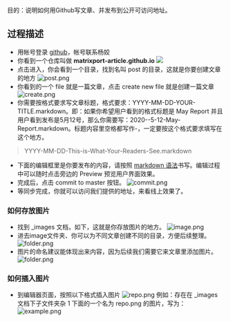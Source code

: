 目的：说明如何用Github写文章、并发布到公开可访问地址。

## 过程描述
* 用帐号登录 [github](www.github.com)，帐号联系杨姣
* 你看到一个仓库叫做 **matrixport-article.github.io**
![](https://raw.github.com/matrixport-article/matrixport-article.github.io/master/_images/1/repo.png)
* 点击进入，你会看到一个目录，找到名叫 post 的目录，这就是你要创建文章的地方
![post.png](/_images/1)
* 你看到的一个 file 就是一篇文章，点击 create new file 就是创建一篇文章
![create.png](/_images/1)
* 你需要按格式要求写文章标题，格式要求：YYYY-MM-DD-YOUR-TITLE.markdown。即：如果你希望用户看到的格式标题是 May Report 并且用户看到发布是5月12号，那么你需要写：2020--5-12-May-Report.markdown。标题内容里空格都写作-，一定要按这个格式要求填写在这个地方。
> YYYY-MM-DD-This-is-What-Your-Readers-See.markdown
* 下面的编辑框里是你要发布的内容，请按照 [markdown 语法](https://www.jianshu.com/p/191d1e21f7ed)书写。编辑过程中可以随时点击旁边的 Preview 预览用户界面效果。
* 完成后，点击 commit to master 按钮。
![commit.png](/_images/1)
* 等同步完成，你就可以访问我们提供的地址，来看线上效果了。

### 如何存放图片
* 找到 _images 文档，如下，这就是你存放图片的地方。
![image.png](/_images/1)
* 进去image文件夹、你可以为不同文章创建不同的目录，方便后续整理。
![folder.png](/_images/1)
* 图片的命名建议能体现出来内容，因为后续我们需要它来文章里添加图片。
![folder.png](/_images/1)

### 如何插入图片
* 到编辑器页面，按照以下格式插入图片
![repo.png](/_images/1)
例如：存在在 _images 文档下子文件夹杂 1 下面的一个名为 repo.png 的图片，写为：
![example.png](/_images/1)
